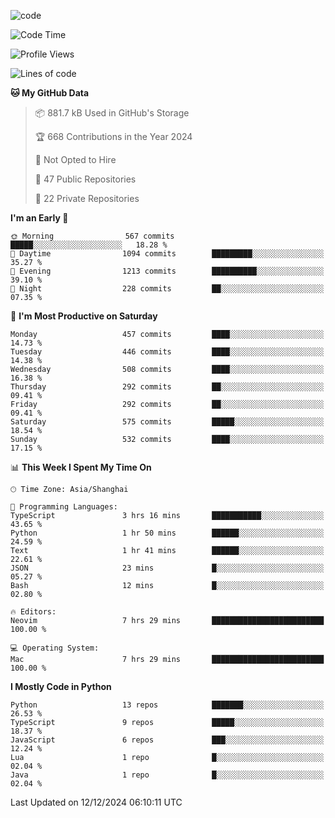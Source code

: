 
<!--
**liuyaanng/liuyaanng** is a ✨ _special_ ✨ repository because its `README.md` (this file) appears on your GitHub profile.

Here are some ideas to get you started:

- 🔭 I’m currently working on ...
- 🌱 I’m currently learning ...
- 👯 I’m looking to collaborate on ...
- 🤔 I’m looking for help with ...
- 💬 Ask me about ...
- 📫 How to reach me: ...
- 😄 Pronouns: ...
- ⚡ Fun fact: ...
-->


![code](https://cdn.jsdelivr.net/gh/liuyaanng/liuyaanng@1.0/code.gif) 

<!--START_SECTION:waka-->
![Code Time](http://img.shields.io/badge/Code%20Time-1%2C098%20hrs%201%20min-blue)

![Profile Views](http://img.shields.io/badge/Profile%20Views-0-blue)

![Lines of code](https://img.shields.io/badge/From%20Hello%20World%20I%27ve%20Written-14.9%20million%20lines%20of%20code-blue)

**🐱 My GitHub Data** 

> 📦 881.7 kB Used in GitHub's Storage 
 > 
> 🏆 668 Contributions in the Year 2024
 > 
> 🚫 Not Opted to Hire
 > 
> 📜 47 Public Repositories 
 > 
> 🔑 22 Private Repositories 
 > 
**I'm an Early 🐤** 

```text
🌞 Morning                567 commits         █████░░░░░░░░░░░░░░░░░░░░   18.28 % 
🌆 Daytime                1094 commits        █████████░░░░░░░░░░░░░░░░   35.27 % 
🌃 Evening                1213 commits        ██████████░░░░░░░░░░░░░░░   39.10 % 
🌙 Night                  228 commits         ██░░░░░░░░░░░░░░░░░░░░░░░   07.35 % 
```
📅 **I'm Most Productive on Saturday** 

```text
Monday                   457 commits         ████░░░░░░░░░░░░░░░░░░░░░   14.73 % 
Tuesday                  446 commits         ████░░░░░░░░░░░░░░░░░░░░░   14.38 % 
Wednesday                508 commits         ████░░░░░░░░░░░░░░░░░░░░░   16.38 % 
Thursday                 292 commits         ██░░░░░░░░░░░░░░░░░░░░░░░   09.41 % 
Friday                   292 commits         ██░░░░░░░░░░░░░░░░░░░░░░░   09.41 % 
Saturday                 575 commits         █████░░░░░░░░░░░░░░░░░░░░   18.54 % 
Sunday                   532 commits         ████░░░░░░░░░░░░░░░░░░░░░   17.15 % 
```


📊 **This Week I Spent My Time On** 

```text
🕑︎ Time Zone: Asia/Shanghai

💬 Programming Languages: 
TypeScript               3 hrs 16 mins       ███████████░░░░░░░░░░░░░░   43.65 % 
Python                   1 hr 50 mins        ██████░░░░░░░░░░░░░░░░░░░   24.59 % 
Text                     1 hr 41 mins        ██████░░░░░░░░░░░░░░░░░░░   22.61 % 
JSON                     23 mins             █░░░░░░░░░░░░░░░░░░░░░░░░   05.27 % 
Bash                     12 mins             █░░░░░░░░░░░░░░░░░░░░░░░░   02.80 % 

🔥 Editors: 
Neovim                   7 hrs 29 mins       █████████████████████████   100.00 % 

💻 Operating System: 
Mac                      7 hrs 29 mins       █████████████████████████   100.00 % 
```

**I Mostly Code in Python** 

```text
Python                   13 repos            ███████░░░░░░░░░░░░░░░░░░   26.53 % 
TypeScript               9 repos             █████░░░░░░░░░░░░░░░░░░░░   18.37 % 
JavaScript               6 repos             ███░░░░░░░░░░░░░░░░░░░░░░   12.24 % 
Lua                      1 repo              █░░░░░░░░░░░░░░░░░░░░░░░░   02.04 % 
Java                     1 repo              █░░░░░░░░░░░░░░░░░░░░░░░░   02.04 % 
```




 Last Updated on 12/12/2024 06:10:11 UTC
<!--END_SECTION:waka-->
